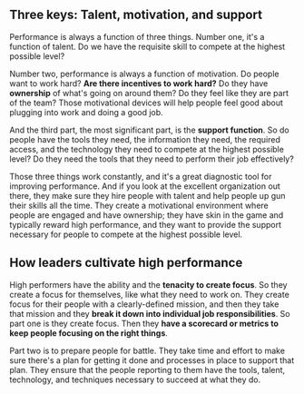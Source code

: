 ## Three keys: Talent, motivation, and support

Performance is always a function of three things. Number one, it's a function of talent. Do we have the requisite skill to compete at the highest possible level?

Number two, performance is always a function of motivation.
Do people want to work hard? **Are there incentives to work hard?** Do they have **ownership** of what's going on around them? Do they feel like they are part of the team? Those motivational devices will help people feel good about plugging into work and doing a good job.

And the third part, the most significant part, is the **support function**. So do people have the tools they need, the information they need, the required access, and the technology they need to compete at the highest possible level? Do they need the tools that they need to perform their job effectively?

Those three things work constantly, and it's a great diagnostic tool for improving performance. And if you look at the excellent organization out there, they make sure they hire people with talent and help people up gun their skills all the time. They create a motivational environment where people are engaged and have ownership; they have skin in the game and typically reward high performance, and they want to provide the support necessary for people to compete at the highest possible level.

## How leaders cultivate high performance

High performers have the ability and the **tenacity to create focus**. So they create a focus for themselves, like what they need to work on. They create focus for their people with a clearly-defined mission, and then they take that mission and they **break it down into individual job responsibilities**. So part one is they create focus. Then they **have a scorecard or metrics to keep people focusing on the right things**.

Part two is to prepare people for battle. They take time and effort to make sure there's a plan for getting it done and processes in place to support that plan. They ensure that the people reporting to them have the tools, talent, technology, and techniques necessary to succeed at what they do.
